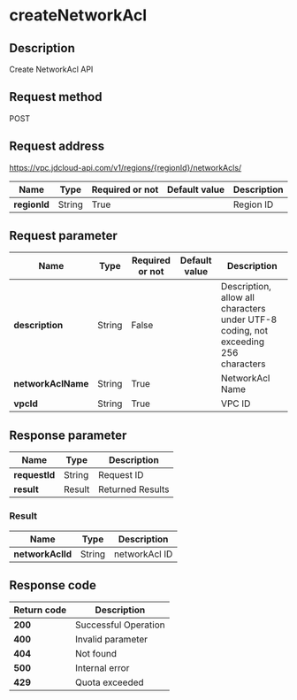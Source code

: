 # createNetworkAcl


## Description
Create NetworkAcl API

## Request method
POST

## Request address
https://vpc.jdcloud-api.com/v1/regions/{regionId}/networkAcls/

|Name|Type|Required or not|Default value|Description|
|---|---|---|---|---|
|**regionId**|String|True| |Region ID|

## Request parameter
|Name|Type|Required or not|Default value|Description|
|---|---|---|---|---|
|**description**|String|False| |Description, allow all characters under UTF-8 coding, not exceeding 256 characters|
|**networkAclName**|String|True| |NetworkAcl Name|
|**vpcId**|String|True| |VPC ID|


## Response parameter
|Name|Type|Description|
|---|---|---|
|**requestId**|String|Request ID|
|**result**|Result|Returned Results|


### Result
|Name|Type|Description|
|---|---|---|
|**networkAclId**|String|networkAcl ID|

## Response code
|Return code|Description|
|---|---|
|**200**|Successful Operation|
|**400**|Invalid parameter|
|**404**|Not found|
|**500**|Internal error|
|**429**|Quota exceeded|
